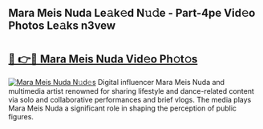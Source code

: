 ## Mara Meis Nuda Le𝚊k𝚎d N𝚞𝚍e - Part-4pe Vid𝚎o Photos Le𝚊ks n3vew

# <h2><a href="http://fbf87fy.evod.top/?m=Mara+Meis+Nuda">🔗 👉🔴 Mara Meis Nuda Vid𝚎o Ph𝚘t𝚘s</a></h2>

[![Mara Meis Nuda N𝚞d𝚎s](https://i.imgur.com/8V9OHl7.gif)](http://fbf87fy.evod.top/?m=Mara+Meis+Nuda)
Digital influencer Mara Meis Nuda and multimedia artist renowned for sharing lifestyle and dance-related content via solo and collaborative performances and brief vlogs. The media plays Mara Meis Nuda a significant role in shaping the perception of public figures. 
